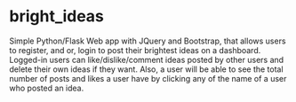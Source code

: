 # bright_ideas
Simple Python/Flask Web app with JQuery and Bootstrap, that allows users to register, and or, login to post their brightest ideas on a dashboard. 
Logged-in users can like/dislike/comment ideas posted by other users and delete their own ideas if they want. 
Also, a user will be able to see the total number of posts and likes a user have by clicking any of the name of a user who posted an idea.
